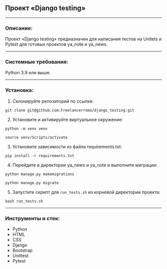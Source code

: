 ## Проект «Django testing»  
***
### Описание:
Проект «Django testing» предназначен для написания тестов на Unitets и Pytest для готовых проектов ya_note и ya_news.
***
### Системные требования:
Python 3.9 или выше.
***
### Установка:

1. Склонируйте репозиторий по ссылке:
```
git clone git@github.com:Freelancerroma/django_testing.git
```
2. Установите и активируйте виртуальное окружение:
```
python -m venv venv
```
```
source venv/Scripts/activate
```
3. Установите зависимости из файла requirements.txt:
```
pip install -r requirements.txt
```
4. Перейдите в директории ya_news и ya_note и выполните миграции:
```
python manage.py makemigrations
```
```
python manage.py migrate
```
5. Запустите скрипт для `run_tests.sh` из корневой директории проекта:
```
bash run_tests.sh
```
***
### Инструменты и стек:
- Python
- HTML
- CSS
- Django
- Bootstrap
- Unittest
- Pytest
